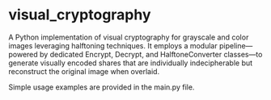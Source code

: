 # visual_cryptography
A Python implementation of visual cryptography for grayscale and color images leveraging halftoning techniques. It employs a modular pipeline—powered by dedicated Encrypt, Decrypt, and HalftoneConverter classes—to generate visually encoded shares that are individually indecipherable but reconstruct the original image when overlaid. 

Simple usage examples are provided in the main.py file.
